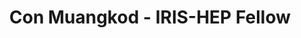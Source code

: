 ---
layout: fellow
pagetype: fellow
shortname: couchsnail
permalink: /fellows/pnnoc.html
fellow-name: Con Muangkod
title: Con Muangkod - IRIS-HEP Fellow
active: True
dates:
  start: 2024-06-3
  end: 2024-08-24
photo: /assets/images/team/fellows-2024/Con-Muangkod.png
institution: University of Colorado Boulder
e-mail: namu7292@colorado.edu
focus-area: Analysis Grand Challenge, Machine Learning (Graph Neural Network)
project_title: Improving the Analysis Grand Challenge (AGC) Machine Learning Workflow
project_goal: >
  Improving the AGC workflow by implementing Graph Neural Network (GNN) to the pipeline. Investigating the performance, computational cost, and users' experience of GNN compared to the existing Boosted Decision Tree (BDT). Exploring variaties of GNN architecture that would relfex physical phenomena. 
mentors:
  - Elliott Kauffman (Princeton University)
  - Alexander Held (University of Wisconsin-Madison)
  - Oksana Shadura (University of Nebraska-Lincoln)
proposal: /assets/pdf/fellows-2024/USA066-proposal-Con-Muangkod.pdf
presentations:
current_status:
github-username: pnnoc
linkedin-profile: https://www.linkedin.com/in/conmuangkod/
---